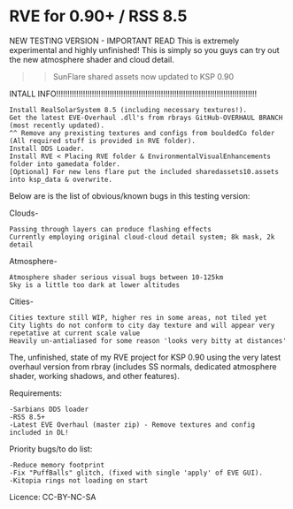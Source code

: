 RVE for 0.90+ / RSS 8.5
============

NEW TESTING VERSION - IMPORTANT READ
This is extremely experimental and highly unfinished!
This is simply so you guys can try out the new atmosphere shader and cloud detail.

>>SunFlare shared assets now updated to KSP 0.90

INTALL INFO!!!!!!!!!!!!!!!!!!!!!!!!!!!!!!!!!!!!!!!!!!!!!!!!!!!!!!!!!!!!!!!!!!!!!!!!!!!!!!!!!!!!!!!!!!

	Install RealSolarSystem 8.5 (including necessary textures!).
	Get the latest EVE-Overhaul .dll's from rbrays GitHub-OVERHAUL BRANCH (most recently updated).
	^^ Remove any prexisting textures and configs from bouldedCo folder (All required stuff is provided in RVE folder).
	Install DDS Loader.
	Install RVE < Placing RVE folder & EnvironmentalVisualEnhancements folder into gamedata folder.
	[Optional] For new lens flare put the included sharedassets10.assets into ksp_data & overwrite.

Below are is the list of obvious/known bugs in this testing version:

Clouds-

	Passing through layers can produce flashing effects
	Currently employing original cloud-cloud detail system; 8k mask, 2k detail

Atmosphere-

	Atmosphere shader serious visual bugs between 10-125km
	Sky is a little too dark at lower altitudes

Cities-

	Cities texture still WIP, higher res in some areas, not tiled yet
	City lights do not conform to city day texture and will appear very repetative at current scale value
	Heavily un-antialiased for some reason 'looks very bitty at distances'



The, unfinished, state of my RVE project for KSP 0.90 using the very latest overhaul version from rbray (includes SS normals, dedicated atmosphere shader, working shadows, and other features).


Requirements:

	-Sarbians DDS loader
 	-RSS 8.5+
 	-Latest EVE Overhaul (master zip) - Remove textures and config included in DL!

Priority bugs/to do list:

	-Reduce memory footprint
	-Fix "PuffBalls" glitch, (fixed with single 'apply' of EVE GUI).
	-Kitopia rings not loading on start



Licence: CC-BY-NC-SA
